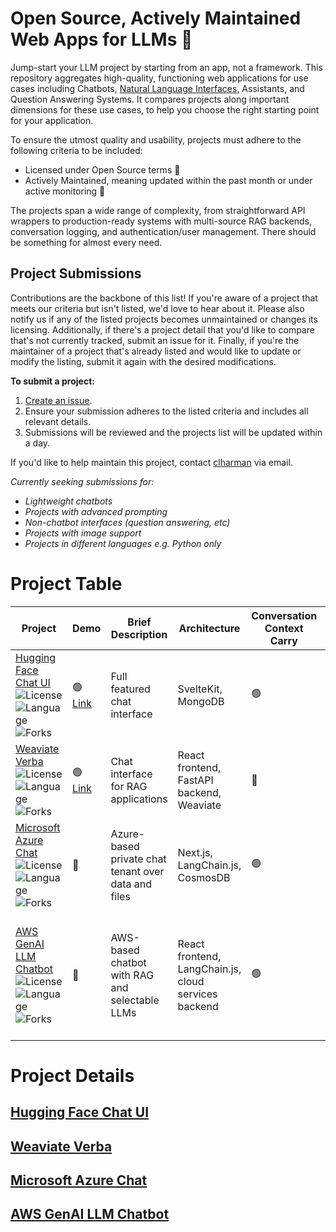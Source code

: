# Open Source, Actively Maintained Web Apps for LLMs 💬

Jump-start your LLM project by starting from an app, not a framework. This repository aggregates high-quality, functioning web applications for use cases including Chatbots, [Natural Language Interfaces](https://colinharman.substack.com/i/137091060/natural-language-interfaces-nli), Assistants, and Question Answering Systems. It compares projects along important dimensions for these use cases, to help you choose the right starting point for your application.

To ensure the utmost quality and usability, projects must adhere to the following criteria to be included:

- Licensed under Open Source terms 💸
- Actively Maintained, meaning updated within the past month or under active monitoring 🚨

The projects span a wide range of complexity, from straightforward API wrappers to production-ready systems with multi-source RAG backends, conversation logging, and authentication/user management. There should be something for almost every need.

## Project Submissions
Contributions are the backbone of this list! If you're aware of a project that meets our criteria but isn't listed, we'd love to hear about it. Please also notify us if any of the listed projects becomes unmaintained or changes its licensing. Additionally, if there's a project detail that you'd like to compare that's not currently tracked, submit an issue for it. Finally, if you're the maintainer of a project that's already listed and would like to update or modify the listing, submit it again with the desired modifications.

**To submit a project:**

1. [Create an issue](https://github.com/snowfort-ai/awesome-llm-webapps/issues/new?assignees=clharman&labels=new_project%2Cupdate%2Cremove&projects=&template=contribution.yaml&title=%5BLLM%5D%3A+).
2. Ensure your submission adheres to the listed criteria and includes all relevant details.
3. Submissions will be reviewed and the projects list will be updated within a day.

If you'd like to help maintain this project, contact [clharman](https://github.com/clharman) via email.

_Currently seeking submissions for:_

- _Lightweight chatbots_
- _Projects with advanced prompting_
- _Non-chatbot interfaces (question answering, etc)_
- _Projects with image support_
- _Projects in different languages e.g. Python only_

# Project Table

| Project                                                                                                                                                                                                                                                                                                                                      | Demo                                    | Brief Description                                   | Architecture                                         | Conversation Context Carry | Conversation History | Authentication    | Model Support                                                                         | Rich Text Support | Image Support | Multi-step Prompting | (RAG) Data Source(s)            | (RAG) Show Sources | (RAG) Data ingestion     | Quick Deploy           | Other Features                           |
| -------------------------------------------------------------------------------------------------------------------------------------------------------------------------------------------------------------------------------------------------------------------------------------------------------------------------------------------- | --------------------------------------- | --------------------------------------------------- | ---------------------------------------------------- | -------------------------- | -------------------- | ----------------- | ------------------------------------------------------------------------------------- | ----------------- | ------------- | -------------------- | ------------------------------- | ------------------ | ------------------------ | ---------------------- | ---------------------------------------- |
| [Hugging Face Chat UI](https://github.com/huggingface/chat-ui) ![License](https://img.shields.io/github/license/huggingface/chat-ui) ![Language](https://img.shields.io/github/languages/top/huggingface/chat-ui) ![Forks](https://img.shields.io/github/forks/huggingface/chat-ui)                                                          | 🟢 [Link](https://huggingface.co/chat/) | Full featured chat interface                        | SvelteKit, MongoDB                                   | 🟢                         | 🟢                   | 🟢 OpenID         | Hugging Face Inference API, local, Amazon SageMaker                                   | 🟢                | 🔴            | 🔴                   | 🟢 Google search                | 🟢                 | 🔴                       | 🟢 Hugging Face Spaces | Theme configuration                      |
| [Weaviate Verba](https://github.com/weaviate/verba) ![License](https://img.shields.io/github/license/weaviate/verba) ![Language](https://img.shields.io/github/languages/top/weaviate/verba) ![Forks](https://img.shields.io/github/forks/weaviate/verba)<br>                                                                                | 🟢 [Link](https://verba.weaviate.io/)   | Chat interface for RAG applications                 | React frontend, FastAPI backend, Weaviate            | 🔴                         | 🔴                   | 🔴                | OpenAI                                                                                | 🟢                | 🔴            | 🔴                   | 🟢 Weaviate                     | 🟢                 | 🟢 Via CLI               | 🟢 Docker              | Semantic caching                         |
| [Microsoft Azure Chat](https://github.com/microsoft/azurechat) ![License](https://img.shields.io/github/license/microsoft/azurechat) ![Language](https://img.shields.io/github/languages/top/microsoft/azurechat) ![Forks](https://img.shields.io/github/forks/microsoft/azurechat)                                                          | 🔴                                      | Azure-based private chat tenant over data and files | Next.js, LangChain.js, CosmosDB                      | 🟢                         | 🟢                   | 🟢 NextAuth       | OpenAI                                                                                | 🟢                | 🔴            | 🔴                   | 🟢 Azure Cognitive Search       | 🔴                 | 🟢 UI single-file upload | 🟢 Azure               |                                          |
| [AWS GenAI LLM Chatbot](https://github.com/aws-samples/aws-genai-llm-chatbot) ![License](https://img.shields.io/github/license/aws-samples/aws-genai-llm-chatbot) ![Language](https://img.shields.io/github/languages/top/aws-samples/aws-genai-llm-chatbot) ![Forks](https://img.shields.io/github/forks/aws-samples/aws-genai-llm-chatbot) | 🔴                                      | AWS-based chatbot with RAG and selectable LLMs      | React frontend, LangChain.js, cloud services backend | 🟢                         | 🟢                   | 🟢 Amazon Cognito | Bedrock, SageMaker, Hugging Face Inference Endpoints, OpenAI, Anthropic, AI21, Cohere | 🔴                | 🔴            | 🔴                   | 🟢 Postgres/ Kendra/ OpenSearch | 🟢                 | 🟢 UI file upload        | 🟢 AWS                 | User-selectable model and search backend |


# Project Details

## [Hugging Face Chat UI](https://github.com/huggingface/chat-ui)



## [Weaviate Verba](https://github.com/weaviate/verba)



## [Microsoft Azure Chat](https://github.com/microsoft/azurechat)



## [AWS GenAI LLM Chatbot](https://github.com/aws-samples/aws-genai-llm-chatbot)
